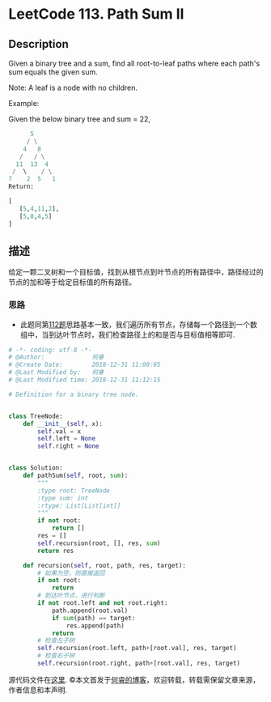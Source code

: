 # LeetCode 113. Path Sum II

## Description

Given a binary tree and a sum, find all root-to-leaf paths where each path's sum equals the given sum.

Note: A leaf is a node with no children.

Example:

Given the below binary tree and sum = 22,

```python
      5
     / \
    4   8
   /   / \
  11  13  4
 /  \    / \
7    2  5   1
Return:

[
   [5,4,11,2],
   [5,8,4,5]
]
```

## 描述

给定一颗二叉树和一个目标值，找到从根节点到叶节点的所有路径中，路径经过的节点的加和等于给定目标值的所有路径。

### 思路

* 此题同第[112题](https://leetcode.com/problems/path-sum/description/)思路基本一致，我们遍历所有节点，存储每一个路径到一个数组中，当到达叶节点时，我们检查路径上的和是否与目标值相等即可.

```python
# -*- coding: utf-8 -*-
# @Author:             何睿
# @Create Date:        2018-12-31 11:00:05
# @Last Modified by:   何睿
# @Last Modified time: 2018-12-31 11:12:15

# Definition for a binary tree node.


class TreeNode:
    def __init__(self, x):
        self.val = x
        self.left = None
        self.right = None


class Solution:
    def pathSum(self, root, sum):
        """
        :type root: TreeNode
        :type sum: int
        :rtype: List[List[int]]
        """
        if not root:
            return []
        res = []
        self.recursion(root, [], res, sum)
        return res

    def recursion(self, root, path, res, target):
        # 如果为空，则直接返回
        if not root:
            return
        # 到达叶节点，进行判断
        if not root.left and not root.right:
            path.append(root.val)
            if sum(path) == target:
                res.append(path)
            return
        # 检查左子树
        self.recursion(root.left, path+[root.val], res, target)
        # 检查右子树
        self.recursion(root.right, path+[root.val], res, target)
```

源代码文件在[这里](https://github.com/ruicore/Algorithm/blob/master/Leetcode/2018-12-31-113.-Path-Sum-II.py).
©本文首发于[何睿的博客](https://www.ruicore.cn/leetcode-113-path-sum-ii/)，欢迎转载，转载需保留文章来源，作者信息和本声明.
